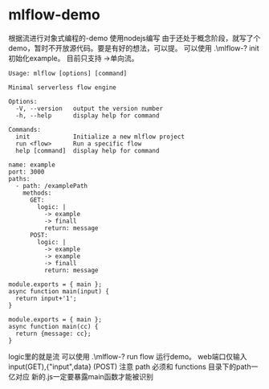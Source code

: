 # mlflow-demo
根据流进行对象式编程的-demo
使用nodejs编写
由于还处于概念阶段，就写了个demo，暂时不开放源代码。要是有好的想法，可以提。
可以使用 .\mlflow-? init 初始化example。 
目前只支持 ->单向流。
`````
Usage: mlflow [options] [command]

Minimal serverless flow engine

Options:
  -V, --version   output the version number
  -h, --help      display help for command

Commands:
  init            Initialize a new mlflow project
  run <flow>      Run a specific flow
  help [command]  display help for command
`````
``````
name: example
port: 3000
paths:
  - path: /examplePath
    methods:
      GET:
        logic: |
          -> example
          -> finall
          return: message
      POST:
        logic: |
          -> example
          -> example
          -> finall
          return: message
``````
``````
module.exports = { main };
async function main(input) {
  return input+'1';
}
``````
``````
module.exports = { main };
async function main(cc) {
  return {message: cc};
}
``````
logic里的就是流 
可以使用 .\mlflow-? run flow 运行demo。 
web端口仅输入 input(GET),{"input",data} (POST)
注意 path 必须和 functions 目录下的path一亿对应 新的.js一定要暴露main函数才能被识别

